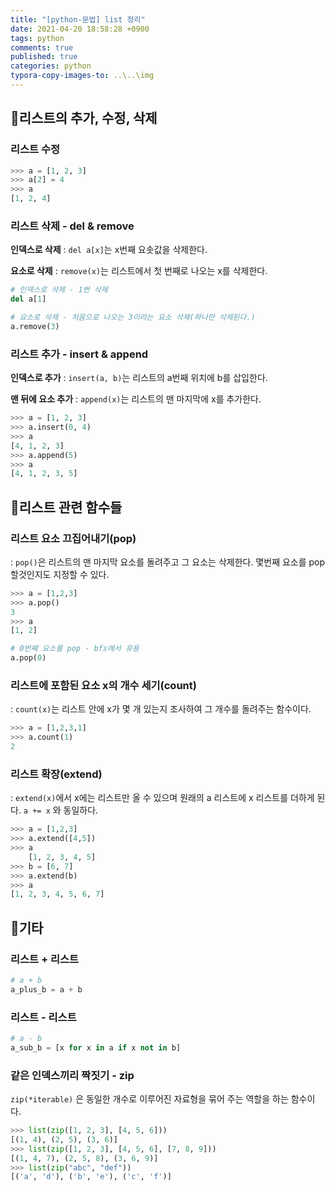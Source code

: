 ```yaml
---
title: "[python-문법] list 정리"
date: 2021-04-20 18:58:28 +0900
tags: python
comments: true
published: true
categories: python
typora-copy-images-to: ..\..\img
---
```




## 🎈리스트의 추가, 수정, 삭제

### 리스트 수정

```python
>>> a = [1, 2, 3]
>>> a[2] = 4
>>> a
[1, 2, 4]
```



### 리스트 삭제 - del & remove

**인덱스로 삭제** : `del a[x]`는 x번째 요솟값을 삭제한다. 

**요소로 삭제** : `remove(x)`는 리스트에서 첫 번째로 나오는 x를 삭제한다.

```python
# 인덱스로 삭제 - 1번 삭제
del a[1]

# 요소로 삭제 - 처음으로 나오는 3이라는 요소 삭제(하나만 삭제된다.)
a.remove(3)
```



### 리스트 추가 - insert & append

**인덱스로 추가** : `insert(a, b)`는 리스트의 a번째 위치에 b를 삽입한다.

**맨 뒤에 요소 추가** : `append(x)`는 리스트의 맨 마지막에 x를 추가한다.

```python
>>> a = [1, 2, 3]
>>> a.insert(0, 4)
>>> a
[4, 1, 2, 3]
>>> a.append(5)
>>> a
[4, 1, 2, 3, 5]
```






## 🎈리스트 관련 함수들

### 리스트 요소 끄집어내기(pop)

: `pop()`은 리스트의 맨 마지막 요소를 돌려주고 그 요소는 삭제한다.
몇번째 요소를 pop 할것인지도 지정할 수 있다.

```python
>>> a = [1,2,3]
>>> a.pop()
3
>>> a
[1, 2]

# 0번째 요소를 pop - bfs에서 유용
a.pop(0)
```



### 리스트에 포함된 요소 x의 개수 세기(count)

: `count(x)`는 리스트 안에 x가 몇 개 있는지 조사하여 그 개수를 돌려주는 함수이다.

```python
>>> a = [1,2,3,1]
>>> a.count(1)
2
```



### 리스트 확장(extend)

: `extend(x)`에서 x에는 리스트만 올 수 있으며 원래의 a 리스트에 x 리스트를 더하게 된다.
`a += x` 와 동일하다.

```python
>>> a = [1,2,3]
>>> a.extend([4,5])
>>> a
	[1, 2, 3, 4, 5]
>>> b = [6, 7]
>>> a.extend(b)
>>> a
[1, 2, 3, 4, 5, 6, 7]
```






## 🎈기타

### 리스트 + 리스트

```python
# a + b
a_plus_b = a + b
```



### 리스트 - 리스트

```python
# a - b
a_sub_b = [x for x in a if x not in b]
```



### 같은 인덱스끼리 짝짓기 - zip

`zip(*iterable)` 은 동일한 개수로 이루어진 자료형을 묶어 주는 역할을 하는 함수이다.

```python
>>> list(zip([1, 2, 3], [4, 5, 6]))
[(1, 4), (2, 5), (3, 6)]
>>> list(zip([1, 2, 3], [4, 5, 6], [7, 8, 9]))
[(1, 4, 7), (2, 5, 8), (3, 6, 9)]
>>> list(zip("abc", "def"))
[('a', 'd'), ('b', 'e'), ('c', 'f')]
```
